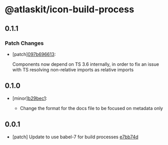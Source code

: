 # @atlaskit/icon-build-process

## 0.1.1

### Patch Changes

- [patch][097b696613](https://bitbucket.org/atlassian/atlaskit-mk-2/commits/097b696613):

  Components now depend on TS 3.6 internally, in order to fix an issue with TS resolving non-relative imports as relative imports

## 0.1.0

- [minor][b29bec1](https://bitbucket.org/atlassian/atlaskit-mk-2/commits/b29bec1):

  - Change the format for the docs file to be focused on metadata only

## 0.0.1

- [patch] Update to use babel-7 for build processes [e7bb74d](https://bitbucket.org/atlassian/atlaskit-mk-2/commits/e7bb74d)
